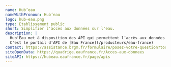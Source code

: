 ```yaml
---
name: Hub’eau
nameWithPronoun: Hub’eau
logo: hub-eau.png
type: Etablissement public
short: Simplifier l'accès aux données sur l'eau.
description: |
  Hub'Eau met à disposition des API qui permettent l’accès aux données du Système d'Information sur l'Eau (SIE) dans des formats propices à la réutilisation (CSV, JSON, GeoJSON).
  C'est le portail d'API de [Eau France](/producteurs/eau-france)
contact: https://assistance.brgm.fr/formulaire/posez-votre-question?tools=HubEau
siteOpenData: https://quadrige.eaufrance.fr/Acces-aux-donnees
siteAPI: https://hubeau.eaufrance.fr/page/apis 
---
```

